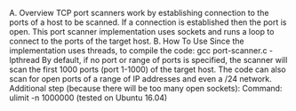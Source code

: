 A. Overview 
TCP port scanners work by establishing connection to the ports of a host to be scanned. If a connection is established then the port is open. This port scanner implementation uses sockets and runs a loop to connect to the ports of the target host.
B. How To Use
Since the implementation uses threads, to compile the code: gcc port-scanner.c -lpthread
By default, if no port or range of ports is specified, the scanner will scan the first 1000 ports (port 1-1000) of the target host. The code can also scan for open ports of a range of IP addresses and even a /24 network.
Additional step (because there will be too many open sockets): Command: ulimit -n 1000000 (tested on Ubuntu 16.04)
